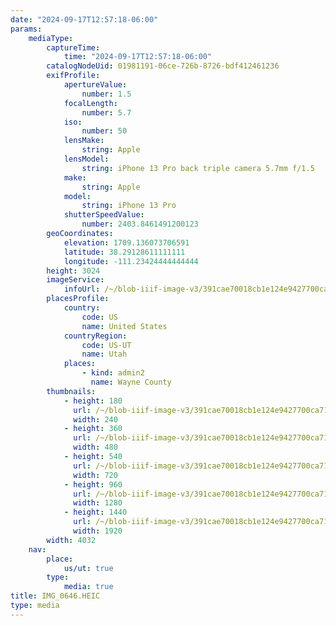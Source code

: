 ```yaml
---
date: "2024-09-17T12:57:18-06:00"
params:
    mediaType:
        captureTime:
            time: "2024-09-17T12:57:18-06:00"
        catalogNodeUid: 01981191-06ce-726b-8726-bdf412461236
        exifProfile:
            apertureValue:
                number: 1.5
            focalLength:
                number: 5.7
            iso:
                number: 50
            lensMake:
                string: Apple
            lensModel:
                string: iPhone 13 Pro back triple camera 5.7mm f/1.5
            make:
                string: Apple
            model:
                string: iPhone 13 Pro
            shutterSpeedValue:
                number: 2403.8461491200123
        geoCoordinates:
            elevation: 1709.136073706591
            latitude: 38.29128611111111
            longitude: -111.23424444444444
        height: 3024
        imageService:
            infoUrl: /~/blob-iiif-image-v3/391cae70018cb1e124e9427700ca71e547ea3a366ae22f3357300b5d2d49047a/info.json
        placesProfile:
            country:
                code: US
                name: United States
            countryRegion:
                code: US-UT
                name: Utah
            places:
                - kind: admin2
                  name: Wayne County
        thumbnails:
            - height: 180
              url: /~/blob-iiif-image-v3/391cae70018cb1e124e9427700ca71e547ea3a366ae22f3357300b5d2d49047a/full/240%2C180/0/default.jpg
              width: 240
            - height: 360
              url: /~/blob-iiif-image-v3/391cae70018cb1e124e9427700ca71e547ea3a366ae22f3357300b5d2d49047a/full/480%2C360/0/default.jpg
              width: 480
            - height: 540
              url: /~/blob-iiif-image-v3/391cae70018cb1e124e9427700ca71e547ea3a366ae22f3357300b5d2d49047a/full/720%2C540/0/default.jpg
              width: 720
            - height: 960
              url: /~/blob-iiif-image-v3/391cae70018cb1e124e9427700ca71e547ea3a366ae22f3357300b5d2d49047a/full/1280%2C960/0/default.jpg
              width: 1280
            - height: 1440
              url: /~/blob-iiif-image-v3/391cae70018cb1e124e9427700ca71e547ea3a366ae22f3357300b5d2d49047a/full/1920%2C1440/0/default.jpg
              width: 1920
        width: 4032
    nav:
        place:
            us/ut: true
        type:
            media: true
title: IMG_0646.HEIC
type: media
---
```

